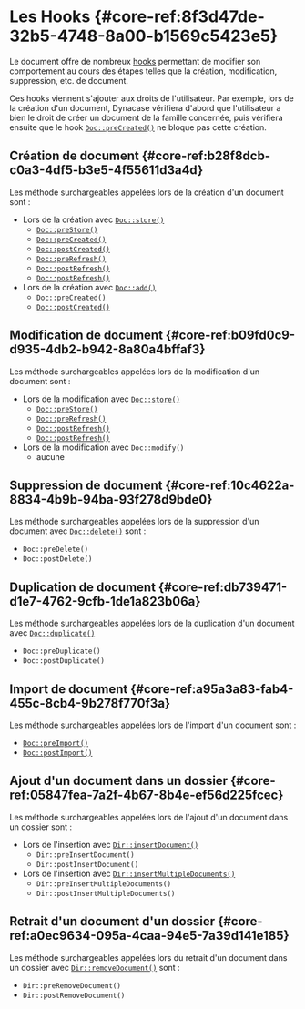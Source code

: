 # Les Hooks {#core-ref:8f3d47de-32b5-4748-8a00-b1569c5423e5}

Le document offre de nombreux [hooks][WP_hooks] permettant de modifier son 
comportement au cours des étapes telles que la création, modification, 
suppression, etc. de document.

Ces hooks viennent s'ajouter aux droits de l'utilisateur. Par exemple, lors de
la création d'un document, Dynacase vérifiera d'abord que l'utilisateur a bien
le droit de créer un document de la famille concernée, puis vérifiera ensuite
que le hook [`Doc::preCreated()`][doc_precreated] ne bloque pas cette création.

## Création de document {#core-ref:b28f8dcb-c0a3-4df5-b3e5-4f55611d3a4d}

Les méthode surchargeables appelées lors de la création d'un document sont :

*   Lors de la création avec [`Doc::store()`][doc_store]
    *   [`Doc::preStore()`][doc_prestore]
    *   [`Doc::preCreated()`][doc_precreated]
    *   [`Doc::postCreated()`][doc_postcreated]
    *   [`Doc::preRefresh()`][doc_prerefresh]
    *   [`Doc::postRefresh()`][doc_postrefresh]
    *   [`Doc::postRefresh()`][doc_poststore]
*   Lors de la création avec [`Doc::add()`][dbobjadd]
    *   [`Doc::preCreated()`][doc_precreated]
    *   [`Doc::postCreated()`][doc_postcreated]

## Modification de document {#core-ref:b09fd0c9-d935-4db2-b942-8a80a4bffaf3}

Les méthode surchargeables appelées lors de la modification d'un document sont :

*   Lors de la modification avec [`Doc::store()`][doc_store]
    *   [`Doc::preStore()`][doc_prestore]
    *   [`Doc::preRefresh()`][doc_prerefresh]
    *   [`Doc::postRefresh()`][doc_postrefresh]
    *   [`Doc::postRefresh()`][doc_poststore]
*   Lors de la modification avec `Doc::modify()`
    *   aucune

## Suppression de document {#core-ref:10c4622a-8834-4b9b-94ba-93f278d9bde0}

Les méthode surchargeables appelées lors de la suppression d'un document 
avec [`Doc::delete()`][doc_delete] sont :

*   `Doc::preDelete()`
*   `Doc::postDelete()`

## Duplication de document {#core-ref:db739471-d1e7-4762-9cfb-1de1a823b06a}

Les méthode surchargeables appelées lors de la duplication d'un document 
avec [`Doc::duplicate()`][doc_duplicate]

*   `Doc::preDuplicate()`
*   `Doc::postDuplicate()`

## Import de document {#core-ref:a95a3a83-fab4-455c-8cb4-9b278f770f3a}

Les méthode surchargeables appelées lors de l'import d'un document sont :

*   [`Doc::preImport()`][doc_preimport]
*   [`Doc::postImport()`][doc_postimport]

## Ajout d'un document dans un dossier {#core-ref:05847fea-7a2f-4b67-8b4e-ef56d225fcec}

Les méthode surchargeables appelées lors de l'ajout d'un document
dans un dossier sont :

*   Lors de l'insertion avec [`Dir::insertDocument()`][dir_insertdocument]
    *   `Dir::preInsertDocument()`
    *   `Dir::postInsertDocument()`
*   Lors de l'insertion avec [`Dir::insertMultipleDocuments()`][dir_insertmultiple]
    *   `Dir::preInsertMultipleDocuments()`
    *   `Dir::postInsertMultipleDocuments()`

## Retrait d'un document d'un dossier {#core-ref:a0ec9634-095a-4caa-94e5-7a39d141e185}

Les méthode surchargeables appelées lors du retrait d'un document
dans un dossier avec [`Dir::removeDocument()`][dir_removedocument] sont :

*   `Dir::preRemoveDocument()`
*   `Dir::postRemoveDocument()`

<!-- links -->
[advanced_dbobj]: #core-ref:7a62bb83-17a0-478d-a853-bc359d0fb8fb
[WP_hooks]: http://fr.wikipedia.org/wiki/Hook_%28informatique%29 "Définition des hooks sur wikipedia"
[doc_store]: #core-ref:b8540d13-ece6-4e9e-9b72-6a56bca9da12
[doc_prestore]: #core-ref:3517da95-82fe-4adb-8bc4-ef49ca55edb0
[doc_precreated]: #core-ref:e85aa9d4-5e62-4a60-9d1c-f60433301747
[doc_postcreated]: #core-ref:b8f80e6b-a374-4bf4-bc76-47290cd69c45
[doc_prerefresh]: #core-ref:580d6be1-6b6a-439b-abd7-34b26cfaf2e5
[doc_postrefresh]: #core-ref:9352c534-3691-41e3-b293-599db8e9a4fd
[doc_poststore]: #core-ref:99520a31-0aef-4bc6-b20a-114737059d17
[doc_delete]:   #core-ref:c4372b13-c132-4148-9487-de2b7614d497
[doc_duplicate]:   #core-ref:f7d4f454-0e45-40bd-9f4c-b149ab620295
[doc_preimport]: #core-ref:adb6ba8b-15c4-42d3-97dc-1da16c2112ae
[doc_postimport]: #core-ref:9de7e922-150a-416b-b846-b6e195bf0921
[dir_insertdocument]:  #core-ref:9575ff95-480a-4dfb-9cd0-b89f44c3fad7
[dir_removedocument]:   #core-ref:d337e186-8066-49e2-92a0-26aa518cbf41
[dir_insertmultiple]:   #core-ref:098cf44e-568d-4dd2-8dd0-e2f104bc8615
[dbobjadd]:             #core-ref:28379dfc-7f6d-450f-b994-834d4fba7452